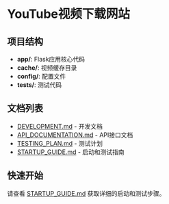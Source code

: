 # YouTube视频下载网站

## 项目结构
- **app/**: Flask应用核心代码
- **cache/**: 视频缓存目录
- **config/**: 配置文件
- **tests/**: 测试代码

## 文档列表
- [DEVELOPMENT.md](DEVELOPMENT.md) - 开发文档
- [API_DOCUMENTATION.md](API_DOCUMENTATION.md) - API接口文档
- [TESTING_PLAN.md](TESTING_PLAN.md) - 测试计划
- [STARTUP_GUIDE.md](STARTUP_GUIDE.md) - 启动和测试指南

## 快速开始
请查看 [STARTUP_GUIDE.md](STARTUP_GUIDE.md) 获取详细的启动和测试步骤。
